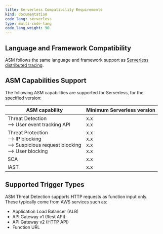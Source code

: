 ```yaml
---
title: Serverless Compatibility Requirements 
kind: documentation
code_lang: serverless
type: multi-code-lang
code_lang_weight: 90
---
```


## Language and Framework Compatibility

ASM follows the same language and framework support as [Serverless distributed tracing][1]. 

## ASM Capabilities Support

The following ASM capabilities are supported for Serverless, for the specified version:

| ASM capability                   | Minimum Serverless version |
| -------------------------------- | ----------------------------|
| Threat Detection <br/> --> User event tracking API  | x.x <br/>x.x   |
| Threat Protection <br/> --> IP blocking <br/> --> Suspicious request blocking <br> --> User blocking   | x.x<br/>x.x<br/>x.x<br/>x.x     |
| SCA   | x.x      |
| IAST    | x.x    |

## Supported Trigger Types

ASM Threat Detection supports HTTP requests as function input only. These typically come from AWS services such as:

- Application Load Balancer (ALB)
- API Gateway v1 (Rest API)
- API Gateway v2 (HTTP API)
- Function URL


[1]: /serverless/distributed_tracing/
